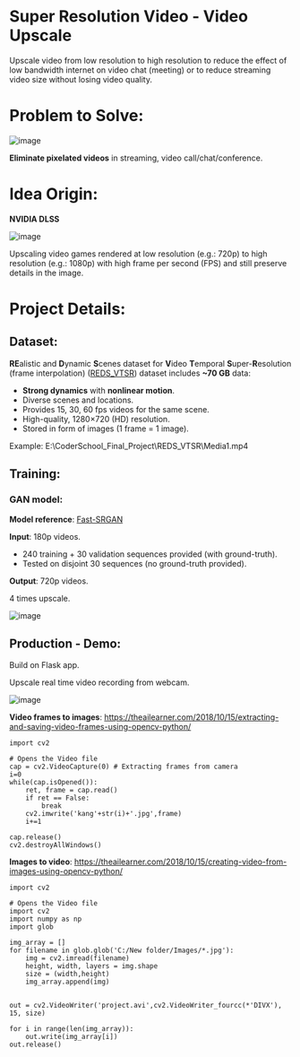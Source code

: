 # Super Resolution Video - Video Upscale
Upscale video from low resolution to high resolution to reduce the effect of low bandwidth internet on video chat (meeting) or to reduce streaming video size without losing video quality.

# Problem to Solve:
![image](https://user-images.githubusercontent.com/71629218/99867213-16cff080-2bea-11eb-9d85-0ed480ec6aac.png)

**Eliminate pixelated videos** in streaming, video call/chat/conference.

# Idea Origin:
**NVIDIA DLSS**

![image](https://user-images.githubusercontent.com/71629218/99867318-2c91e580-2beb-11eb-92f2-076c187e10e3.png)

Upscaling video games rendered at low resolution (e.g.: 720p) to high resolution (e.g.: 1080p) with high frame per second (FPS) and still preserve details in the image.

# Project Details:
## Dataset:
**RE**alistic and **D**ynamic **S**cenes dataset for **V**ideo **T**emporal **S**uper-**R**esolution (frame interpolation) ([REDS_VTSR](https://seungjunnah.github.io/Datasets/reds_vtsr)) dataset includes **~70 GB** data:

- **Strong dynamics** with **nonlinear motion**.
- Diverse scenes and locations.
- Provides 15, 30, 60 fps videos for the same scene.
- High-quality, 1280×720 (HD) resolution.
- Stored in form of images (1 frame = 1 image).

Example: E:\CoderSchool_Final_Project\REDS_VTSR\Media1.mp4

## Training:
### GAN model:
**Model reference**: [Fast-SRGAN](https://github.com/HasnainRaz/Fast-SRGAN)

**Input**: 180p videos.

- 240 training + 30 validation sequences provided (with ground-truth).
- Tested on disjoint 30 sequences (no ground-truth provided).

**Output**: 720p videos.

4 times upscale.

![image](https://user-images.githubusercontent.com/71629218/99871806-f450ce00-2c0f-11eb-86af-073f6b5a9545.png)

## Production - Demo:
Build on Flask app.

Upscale real time video recording from webcam.

![image](https://user-images.githubusercontent.com/71629218/99871713-4ba26e80-2c0f-11eb-917f-b451a08aa4ea.png)

**Video frames to images**:
https://theailearner.com/2018/10/15/extracting-and-saving-video-frames-using-opencv-python/
```
import cv2
 
# Opens the Video file
cap = cv2.VideoCapture(0) # Extracting frames from camera
i=0
while(cap.isOpened()):
    ret, frame = cap.read()
    if ret == False:
        break
    cv2.imwrite('kang'+str(i)+'.jpg',frame)
    i+=1
 
cap.release()
cv2.destroyAllWindows()
```

**Images to video**:
https://theailearner.com/2018/10/15/creating-video-from-images-using-opencv-python/
```
import cv2
 
# Opens the Video file
import cv2
import numpy as np
import glob

img_array = []
for filename in glob.glob('C:/New folder/Images/*.jpg'):
    img = cv2.imread(filename)
    height, width, layers = img.shape
    size = (width,height)
    img_array.append(img)


out = cv2.VideoWriter('project.avi',cv2.VideoWriter_fourcc(*'DIVX'), 15, size)
 
for i in range(len(img_array)):
    out.write(img_array[i])
out.release()
```
